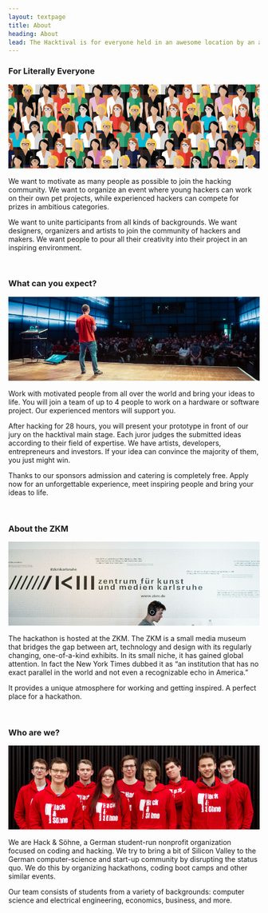 ```yaml
---
layout: textpage
title: About
heading: About
lead: The Hacktival is for everyone held in an awesome location by an ambitious student-run non-profit organisation. Continue reading to learn more.
---
```


### For Literally Everyone

![Hacker Diversity Image](/assets/images/about/diversity.jpg#responsive "Hacker Diversity")

We want to motivate as many people as possible to join the hacking community. We want to organize an event where young hackers can work on their own pet projects, while experienced hackers can compete for prizes in ambitious categories.

We want to unite participants from all kinds of backgrounds. We want designers, organizers and artists to join the community of hackers and makers. We want people to pour all their creativity into their project in an inspiring environment.

<br>

### What can you expect?

![Hyped Crowd Image](/assets/images/about/crowd.jpg#responsive "Hyped Crowd")

Work with motivated people from all over the world and bring your ideas to life. You will join a team of up to 4 people to work on a hardware or software project. Our experienced mentors will support you.

After hacking for 28 hours, you will present your prototype in front of our jury on the hacktival main stage. Each juror judges the submitted ideas according to their field of expertise. We have artists, developers, entrepreneurs and investors. If your idea can convince the majority of them, you just might win.

Thanks to our sponsors admission and catering is completely free. Apply now for an unforgettable experience, meet inspiring people and bring your ideas to life.

<br>

### About the ZKM

![ZKM Image](/assets/images/about/zkm.jpg#responsive "ZKM")

The hackathon is hosted at the ZKM. The ZKM is a small media museum that bridges the gap between art, technology and design with its regularly changing, one-of-a-kind exhibits. In its small niche, it has gained global attention. In fact the New York Times dubbed it as “an institution that has no exact parallel in the world and not even a recognizable echo in America.”

It provides a unique atmosphere for working and getting inspired. A perfect place for a hackathon.

<br>

### Who are we?

![Hack und Soehne Image](/assets/images/about/group.jpg#responsive "Hack und Soehne Team")

We are Hack & Söhne, a German student-run nonprofit organization focused on coding and hacking. We try to bring a bit of Silicon Valley to the German computer-science and start-up community by disrupting the status quo. We do this by organizing hackathons, coding boot camps and other similar events.

Our team consists of students from a variety of backgrounds: computer science and electrical engineering, economics, business, and more.
